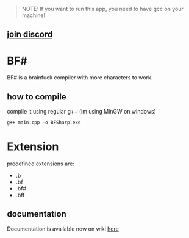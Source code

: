 > NOTE: If you want to run this app, you need to have gcc on your machine!

## [join discord](https://discord.gg/J9T9UGNupv)
# BF#
BF# is a brainfuck compiler with more characters to work.

## how to compile
compile it using regular g++ (im using MinGW on windows)
```
g++ main.cpp -o BFSharp.exe
```

# Extension
predefined extensions are:
* .b
* .bf
* .bf#
* .bff


## documentation
Documentation is available now on wiki [here](https://github.com/Maciko84/BFPlus/wiki)